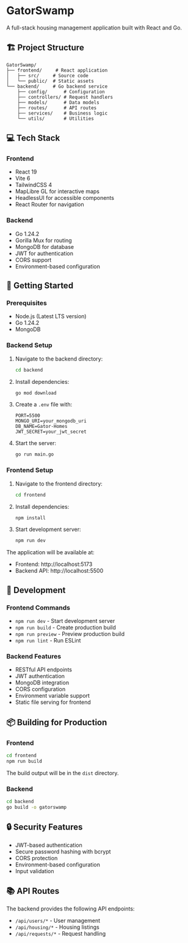 # GatorSwamp

A full-stack housing management application built with React and Go.

## 🏗 Project Structure

```
GatorSwamp/
├── frontend/     # React application
│   ├── src/     # Source code
│   └── public/  # Static assets
└── backend/     # Go backend service
    ├── config/      # Configuration
    ├── controllers/ # Request handlers
    ├── models/      # Data models
    ├── routes/      # API routes
    ├── services/    # Business logic
    └── utils/       # Utilities
```

## 💻 Tech Stack

### Frontend
- React 19
- Vite 6
- TailwindCSS 4
- MapLibre GL for interactive maps
- HeadlessUI for accessible components
- React Router for navigation

### Backend
- Go 1.24.2
- Gorilla Mux for routing
- MongoDB for database
- JWT for authentication
- CORS support
- Environment-based configuration

## 🚀 Getting Started

### Prerequisites
- Node.js (Latest LTS version)
- Go 1.24.2
- MongoDB

### Backend Setup
1. Navigate to the backend directory:
   ```bash
   cd backend
   ```

2. Install dependencies:
   ```bash
   go mod download
   ```

3. Create a `.env` file with:
   ```
   PORT=5500
   MONGO_URI=your_mongodb_uri
   DB_NAME=Gator-Homes
   JWT_SECRET=your_jwt_secret
   ```

4. Start the server:
   ```bash
   go run main.go
   ```

### Frontend Setup
1. Navigate to the frontend directory:
   ```bash
   cd frontend
   ```

2. Install dependencies:
   ```bash
   npm install
   ```

3. Start development server:
   ```bash
   npm run dev
   ```

The application will be available at:
- Frontend: http://localhost:5173
- Backend API: http://localhost:5500

## 🔧 Development

### Frontend Commands
- `npm run dev` - Start development server
- `npm run build` - Create production build
- `npm run preview` - Preview production build
- `npm run lint` - Run ESLint

### Backend Features
- RESTful API endpoints
- JWT authentication
- MongoDB integration
- CORS configuration
- Environment variable support
- Static file serving for frontend

## 📦 Building for Production

### Frontend
```bash
cd frontend
npm run build
```
The build output will be in the `dist` directory.

### Backend
```bash
cd backend
go build -o gatorswamp
```

## 🔒 Security Features
- JWT-based authentication
- Secure password hashing with bcrypt
- CORS protection
- Environment-based configuration
- Input validation

## 📚 API Routes

The backend provides the following API endpoints:
- `/api/users/*` - User management
- `/api/housing/*` - Housing listings
- `/api/requests/*` - Request handling
